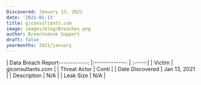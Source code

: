 ```yaml
---
Discovered: January 13, 2021
date: '2021-01-13'
title: giconsultants.com
image: images/blog/Breaches.png
author: Breachsense Support
draft: false
yearmonths: 2021/january
---
```


| Data Breach Report------------:   |:-------------:    | :-----:|
| Victim    | giconsultants.com      | 
| Threat Actor    | Conti      | 
| Date Discovered    | Jan 13, 2021      | 
| Description    | N/A      | 
| Leak Size    | N/A      | 

